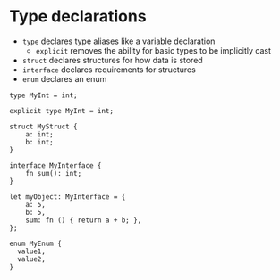 # Type declarations

- `type` declares type aliases like a variable declaration
    - `explicit` removes the ability for basic types to be implicitly cast
- `struct` declares structures for how data is stored
- `interface` declares requirements for structures
- `enum` declares an enum

```
type MyInt = int;

explicit type MyInt = int;

struct MyStruct {
	a: int;
	b: int;
}

interface MyInterface {
	fn sum(): int;
}

let myObject: MyInterface = {
	a: 5,
	b: 5,
	sum: fn () { return a + b; },
};

enum MyEnum {
  value1,
  value2,
}
```
